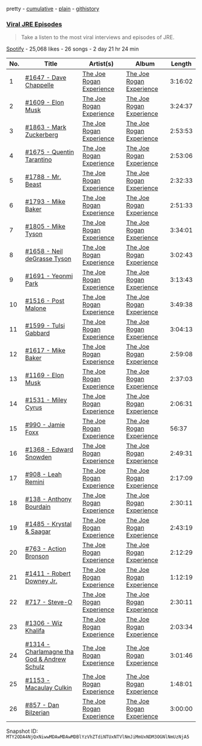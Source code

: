 pretty - [cumulative](/playlists/cumulative/37i9dQZF1DWV9nLxMZM7Cj.md) - [plain](/playlists/plain/37i9dQZF1DWV9nLxMZM7Cj) - [githistory](https://github.githistory.xyz/mackorone/spotify-playlist-archive/blob/main/playlists/plain/37i9dQZF1DWV9nLxMZM7Cj)

### [Viral JRE Episodes](https://open.spotify.com/playlist/37i9dQZF1DWV9nLxMZM7Cj)

> Take a listen to the most viral interviews and episodes of JRE.

[Spotify](https://open.spotify.com/user/spotify) - 25,068 likes - 26 songs - 2 day 21 hr 24 min

| No. | Title | Artist(s) | Album | Length |
|---|---|---|---|---|
| 1 | [\#1647 \- Dave Chappelle](https://open.spotify.com/episode/6uCmb5wbprKYnpGwtktjgd) | [The Joe Rogan Experience](https://open.spotify.com/show/4rOoJ6Egrf8K2IrywzwOMk) | [The Joe Rogan Experience](https://open.spotify.com/show/4rOoJ6Egrf8K2IrywzwOMk) | 3:16:02 |
| 2 | [\#1609 \- Elon Musk](https://open.spotify.com/episode/2aB2swgyXqbFA06AxPlFmr) | [The Joe Rogan Experience](https://open.spotify.com/show/4rOoJ6Egrf8K2IrywzwOMk) | [The Joe Rogan Experience](https://open.spotify.com/show/4rOoJ6Egrf8K2IrywzwOMk) | 3:24:37 |
| 3 | [\#1863 \- Mark Zuckerberg](https://open.spotify.com/episode/51gxrAActH18RGhKNza598) | [The Joe Rogan Experience](https://open.spotify.com/show/4rOoJ6Egrf8K2IrywzwOMk) | [The Joe Rogan Experience](https://open.spotify.com/show/4rOoJ6Egrf8K2IrywzwOMk) | 2:53:53 |
| 4 | [\#1675 \- Quentin Tarantino](https://open.spotify.com/episode/5cdu4y60lq6QXyUbhMpVWH) | [The Joe Rogan Experience](https://open.spotify.com/show/4rOoJ6Egrf8K2IrywzwOMk) | [The Joe Rogan Experience](https://open.spotify.com/show/4rOoJ6Egrf8K2IrywzwOMk) | 2:53:06 |
| 5 | [\#1788 \- Mr\. Beast](https://open.spotify.com/episode/5lokpznqvSrJO3gButgQvs) | [The Joe Rogan Experience](https://open.spotify.com/show/4rOoJ6Egrf8K2IrywzwOMk) | [The Joe Rogan Experience](https://open.spotify.com/show/4rOoJ6Egrf8K2IrywzwOMk) | 2:32:33 |
| 6 | [\#1793 \- Mike Baker](https://open.spotify.com/episode/44i3nQNm6yXV9jS9FUZHI0) | [The Joe Rogan Experience](https://open.spotify.com/show/4rOoJ6Egrf8K2IrywzwOMk) | [The Joe Rogan Experience](https://open.spotify.com/show/4rOoJ6Egrf8K2IrywzwOMk) | 2:51:33 |
| 7 | [\#1805 \- Mike Tyson](https://open.spotify.com/episode/2jAYGAbZHxReyhtK6kI5xG) | [The Joe Rogan Experience](https://open.spotify.com/show/4rOoJ6Egrf8K2IrywzwOMk) | [The Joe Rogan Experience](https://open.spotify.com/show/4rOoJ6Egrf8K2IrywzwOMk) | 3:34:01 |
| 8 | [\#1658 \- Neil deGrasse Tyson](https://open.spotify.com/episode/032MLx3jJ2ZNg0sQsuAueb) | [The Joe Rogan Experience](https://open.spotify.com/show/4rOoJ6Egrf8K2IrywzwOMk) | [The Joe Rogan Experience](https://open.spotify.com/show/4rOoJ6Egrf8K2IrywzwOMk) | 3:02:43 |
| 9 | [\#1691 \- Yeonmi Park](https://open.spotify.com/episode/0G5o6GYjWgbSvKG3W2W2xO) | [The Joe Rogan Experience](https://open.spotify.com/show/4rOoJ6Egrf8K2IrywzwOMk) | [The Joe Rogan Experience](https://open.spotify.com/show/4rOoJ6Egrf8K2IrywzwOMk) | 3:13:43 |
| 10 | [\#1516 \- Post Malone](https://open.spotify.com/episode/4AXFY38xsny7zkvPiOC0AE) | [The Joe Rogan Experience](https://open.spotify.com/show/4rOoJ6Egrf8K2IrywzwOMk) | [The Joe Rogan Experience](https://open.spotify.com/show/4rOoJ6Egrf8K2IrywzwOMk) | 3:49:38 |
| 11 | [\#1599 \- Tulsi Gabbard](https://open.spotify.com/episode/07juCiH3Wrv7AKilHwVWvf) | [The Joe Rogan Experience](https://open.spotify.com/show/4rOoJ6Egrf8K2IrywzwOMk) | [The Joe Rogan Experience](https://open.spotify.com/show/4rOoJ6Egrf8K2IrywzwOMk) | 3:04:13 |
| 12 | [\#1617 \- Mike Baker](https://open.spotify.com/episode/5g9cLclkRbwQKNqWiVZtna) | [The Joe Rogan Experience](https://open.spotify.com/show/4rOoJ6Egrf8K2IrywzwOMk) | [The Joe Rogan Experience](https://open.spotify.com/show/4rOoJ6Egrf8K2IrywzwOMk) | 2:59:08 |
| 13 | [\#1169 \- Elon Musk](https://open.spotify.com/episode/2B07nNz3WIl7ptnCpu3TEy) | [The Joe Rogan Experience](https://open.spotify.com/show/4rOoJ6Egrf8K2IrywzwOMk) | [The Joe Rogan Experience](https://open.spotify.com/show/4rOoJ6Egrf8K2IrywzwOMk) | 2:37:03 |
| 14 | [\#1531 \- Miley Cyrus](https://open.spotify.com/episode/0ZEDvQuPtAEBnXE37slSoX) | [The Joe Rogan Experience](https://open.spotify.com/show/4rOoJ6Egrf8K2IrywzwOMk) | [The Joe Rogan Experience](https://open.spotify.com/show/4rOoJ6Egrf8K2IrywzwOMk) | 2:06:31 |
| 15 | [\#990 \- Jamie Foxx](https://open.spotify.com/episode/7FeFdfdo08HdthnB5qFIO0) | [The Joe Rogan Experience](https://open.spotify.com/show/4rOoJ6Egrf8K2IrywzwOMk) | [The Joe Rogan Experience](https://open.spotify.com/show/4rOoJ6Egrf8K2IrywzwOMk) | 56:37 |
| 16 | [\#1368 \- Edward Snowden](https://open.spotify.com/episode/7MaJD5vZsNSNrKQVEk5gbD) | [The Joe Rogan Experience](https://open.spotify.com/show/4rOoJ6Egrf8K2IrywzwOMk) | [The Joe Rogan Experience](https://open.spotify.com/show/4rOoJ6Egrf8K2IrywzwOMk) | 2:49:31 |
| 17 | [\#908 \- Leah Remini](https://open.spotify.com/episode/5ZpGdcaP2hNnGxX0uDGh5L) | [The Joe Rogan Experience](https://open.spotify.com/show/4rOoJ6Egrf8K2IrywzwOMk) | [The Joe Rogan Experience](https://open.spotify.com/show/4rOoJ6Egrf8K2IrywzwOMk) | 2:17:09 |
| 18 | [\#138 \- Anthony Bourdain](https://open.spotify.com/episode/2DqY7ozqwSXlsYP73atrFA) | [The Joe Rogan Experience](https://open.spotify.com/show/4rOoJ6Egrf8K2IrywzwOMk) | [The Joe Rogan Experience](https://open.spotify.com/show/4rOoJ6Egrf8K2IrywzwOMk) | 2:30:11 |
| 19 | [\#1485 \- Krystal & Saagar](https://open.spotify.com/episode/0PhHBk6UNmUPFXOYmQduql) | [The Joe Rogan Experience](https://open.spotify.com/show/4rOoJ6Egrf8K2IrywzwOMk) | [The Joe Rogan Experience](https://open.spotify.com/show/4rOoJ6Egrf8K2IrywzwOMk) | 2:43:19 |
| 20 | [\#763 \- Action Bronson](https://open.spotify.com/episode/5PNjrwrX84oCUEfXP5VMw2) | [The Joe Rogan Experience](https://open.spotify.com/show/4rOoJ6Egrf8K2IrywzwOMk) | [The Joe Rogan Experience](https://open.spotify.com/show/4rOoJ6Egrf8K2IrywzwOMk) | 2:12:29 |
| 21 | [\#1411 \- Robert Downey Jr.](https://open.spotify.com/episode/3dVYvWrhLdKg5Znpn1YG9o) | [The Joe Rogan Experience](https://open.spotify.com/show/4rOoJ6Egrf8K2IrywzwOMk) | [The Joe Rogan Experience](https://open.spotify.com/show/4rOoJ6Egrf8K2IrywzwOMk) | 1:12:19 |
| 22 | [\#717 \- Steve\-O](https://open.spotify.com/episode/5sZgrIzweSgXVvUrRuV1hX) | [The Joe Rogan Experience](https://open.spotify.com/show/4rOoJ6Egrf8K2IrywzwOMk) | [The Joe Rogan Experience](https://open.spotify.com/show/4rOoJ6Egrf8K2IrywzwOMk) | 2:30:11 |
| 23 | [\#1306 \- Wiz Khalifa](https://open.spotify.com/episode/2AstM27Nxyos4q6gEVPvN0) | [The Joe Rogan Experience](https://open.spotify.com/show/4rOoJ6Egrf8K2IrywzwOMk) | [The Joe Rogan Experience](https://open.spotify.com/show/4rOoJ6Egrf8K2IrywzwOMk) | 2:03:34 |
| 24 | [\#1314 \- Charlamagne tha God & Andrew Schulz](https://open.spotify.com/episode/5E1PloA5UeUSDnGqLsaptX) | [The Joe Rogan Experience](https://open.spotify.com/show/4rOoJ6Egrf8K2IrywzwOMk) | [The Joe Rogan Experience](https://open.spotify.com/show/4rOoJ6Egrf8K2IrywzwOMk) | 3:01:46 |
| 25 | [\#1153 \- Macaulay Culkin](https://open.spotify.com/episode/084FFEJaBXFr7x05fuN7lD) | [The Joe Rogan Experience](https://open.spotify.com/show/4rOoJ6Egrf8K2IrywzwOMk) | [The Joe Rogan Experience](https://open.spotify.com/show/4rOoJ6Egrf8K2IrywzwOMk) | 1:48:01 |
| 26 | [\#857 \- Dan Bilzerian](https://open.spotify.com/episode/7Ldg6VqeAlNJUvZlWEIvuC) | [The Joe Rogan Experience](https://open.spotify.com/show/4rOoJ6Egrf8K2IrywzwOMk) | [The Joe Rogan Experience](https://open.spotify.com/show/4rOoJ6Egrf8K2IrywzwOMk) | 3:00:00 |

Snapshot ID: `MTY2ODA4NjQxNiwwMDAwMDAwMDBlYzVhZTdiNTUxNTVlNmJiMmUxNDM3OGNlNmUzNjA5`
